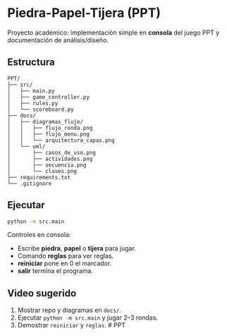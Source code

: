 # Piedra-Papel-Tijera (PPT)

Proyecto académico: implementación simple en **consola** del juego PPT y documentación de análisis/diseño.

## Estructura
```
PPT/
├── src/
│   ├── main.py
│   ├── game_controller.py
│   ├── rules.py
│   └── scoreboard.py
├── docs/
│   ├── diagramas_flujo/
│   │   ├── flujo_ronda.png
│   │   ├── flujo_menu.png
│   │   └── arquitectura_capas.png
│   └── uml/
│       ├── casos_de_uso.png
│       ├── actividades.png
│       ├── secuencia.png
│       └── clases.png
├── requirements.txt
└── .gitignore
```

## Ejecutar
```bash
python -m src.main
```
Controles en consola:
- Escribe **piedra**, **papel** o **tijera** para jugar.
- Comando **reglas** para ver reglas.
- **reiniciar** pone en 0 el marcador.
- **salir** termina el programa.

## Video sugerido
1) Mostrar repo y diagramas en `docs/`.  
2) Ejecutar `python -m src.main` y jugar 2–3 rondas.  
3) Demostrar `reiniciar` y `reglas`.
#   P P T  
 